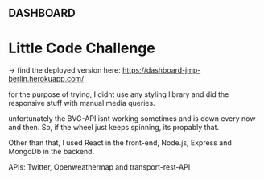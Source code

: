 ## DASHBOARD

# Little Code Challenge

-> find the deployed version here: https://dashboard-jmp-berlin.herokuapp.com/

for the purpose of trying, I didnt use any styling library and did the responsive stuff with manual media queries.

unfortunately the BVG-API isnt working sometimes and is down every now and then. So, if the wheel just keeps spinning, its propably that.

Other than that, I used React in the front-end, Node.js, Express and MongoDb in the backend.

APIs: Twitter, Openweathermap and transport-rest-API
